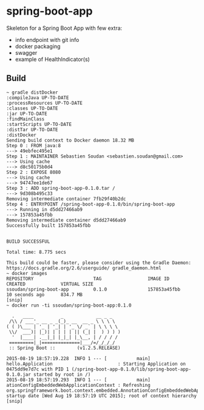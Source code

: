 
# spring-boot-app

Skeleton for a Spring Boot App with few extra: 
- info endpoint with git info
- docker packaging
- swagger
- example of HealthIndicator(s)

## Build

    ~ gradle distDocker
    :compileJava UP-TO-DATE
    :processResources UP-TO-DATE
    :classes UP-TO-DATE
    :jar UP-TO-DATE
    :findMainClass
    :startScripts UP-TO-DATE
    :distTar UP-TO-DATE
    :distDocker
    Sending build context to Docker daemon 18.32 MB
    Step 0 : FROM java:8
    ---> 49ebfec495e1
    Step 1 : MAINTAINER Sebastien Soudan <sebastien.soudan@gmail.com>
    ---> Using cache
    ---> d8c50175b0d4
    Step 2 : EXPOSE 8080
    ---> Using cache
    ---> 94747ee1de67
    Step 3 : ADD spring-boot-app-0.1.0.tar /
    ---> 9d308b495c33
    Removing intermediate container 7fb29f40b2dc
    Step 4 : ENTRYPOINT /spring-boot-app-0.1.0/bin/spring-boot-app
    ---> Running in d5dd27466ab9
    ---> 157853a45fbb
    Removing intermediate container d5dd27466ab9
    Successfully built 157853a45fbb
    
    
    BUILD SUCCESSFUL
    
    Total time: 8.775 secs
    
    This build could be faster, please consider using the Gradle Daemon: https://docs.gradle.org/2.6/userguide/ gradle_daemon.html
    ~ docker images
    REPOSITORY                      TAG                 IMAGE ID            CREATED             VIRTUAL SIZE
    ssoudan/spring-boot-app         0.1.0               157853a45fbb        10 seconds ago      834.7 MB
    [snip]
    ~ docker run -ti ssoudan/spring-boot-app:0.1.0

      .   ____          _            __ _ _
     /\\ / ___'_ __ _ _(_)_ __  __ _ \ \ \ \
    ( ( )\___ | '_ | '_| | '_ \/ _` | \ \ \ \
     \\/  ___)| |_)| | | | | || (_| |  ) ) ) )
      '  |____| .__|_| |_|_| |_\__, | / / / /
     =========|_|==============|___/=/_/_/_/
     :: Spring Boot ::        (v1.2.5.RELEASE)

    2015-08-19 18:57:19.228  INFO 1 --- [           main] hello.Application                        : Starting Application on 0475dd9e7d7c with PID 1 (/spring-boot-app-0.1.0/lib/spring-boot-app-0.1.0.jar started by root in /)
    2015-08-19 18:57:19.293  INFO 1 --- [           main] ationConfigEmbeddedWebApplicationContext : Refreshing org.springframework.boot.context.embedded.AnnotationConfigEmbeddedWebApplicationContext@61009542: startup date [Wed Aug 19 18:57:19 UTC 2015]; root of context hierarchy
    [snip]